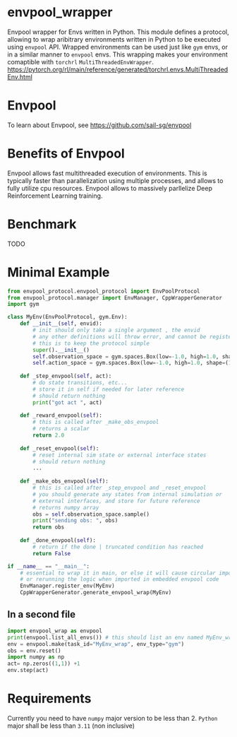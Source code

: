 # envpool_wrapper
Envpool wrapper for Envs written in Python. This module defines a protocol, allowing to wrap aribitrary environments written in Python to be executed using ```envpool``` API. 
Wrapped environments can be used just like ```gym``` envs, or in a similar manner to ```envpool``` envs. 
This wrapping makes your environment comaptible with ```torchrl``` ```MultiThreadedEnvWrapper```. https://pytorch.org/rl/main/reference/generated/torchrl.envs.MultiThreadedEnv.html

# Envpool
To learn about Envpool, see https://github.com/sail-sg/envpool

# Benefits of Envpool
Envpool allows fast multithreaded execution of environments. This is typically faster than parallelization using multiple processes, and allows to fully utilize cpu resources. Envpool allows to massively parllelize Deep Reinforcement Learning training.

# Benchmark
TODO
# Minimal Example
```python
from envpool_protocol.envpool_protocol import EnvPoolProtocol
from envpool_protocol.manager import EnvManager, CppWrapperGenerator
import gym

class MyEnv(EnvPoolProtocol, gym.Env):
    def __init__(self, envid):
        # init should only take a single argument , the envid
        # any other definitions will throw error, and cannot be registered
        # this is to keep the protocol simple
        super().__init__()
        self.observation_space = gym.spaces.Box(low=-1.0, high=1.0, shape=(3,))
        self.action_space = gym.spaces.Box(low=-1.0, high=1.0, shape=(1,))
    
    def _step_envpool(self, act):
        # do state transitions, etc...
        # store it in self if needed for later reference
        # should return nothing
        print("got act ", act)
    
    def _reward_envpool(self):
        # this is called after _make_obs_envpool
        # returns a scalar
        return 2.0
    
    def _reset_envpool(self):
        # reset internal sim state or external interface states
        # should return nothing
        ...
    
    def _make_obs_envpool(self):
        # this is called after _step_envpool and _reset_envpool
        # you should generate any states from internal simulation or
        # external interfaces, and store for future reference
        # returns numpy array
        obs = self.observation_space.sample()
        print("sending obs: ", obs)
        return obs 
    
    def _done_envpool(self):
        # return if the done | truncated condition has reached
        return False

if __name__ == "__main__":
    # essential to wrap it in main, or else it will cause circular imports
    # or rerunning the logic when imported in embedded envpool code
    EnvManager.register_env(MyEnv)
    CppWrapperGenerator.generate_envpool_wrap(MyEnv)

```
## In a second file
```python
import envpool_wrap as envpool
print(envpool.list_all_envs()) # this should list an env named MyEnv_wrap
env = envpool.make(task_id="MyEnv_wrap", env_type="gym")
obs = env.reset()
import numpy as np
act= np.zeros((1,1)) +1
env.step(act)
```
# Requirements
Currently you need to have ```numpy``` major version to be less than 2. 
```Python``` major shall be less than ```3.11``` (non inclusive)
